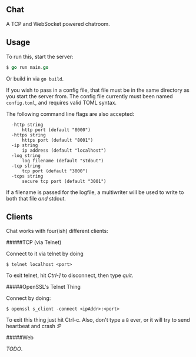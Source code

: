 Chat
---

A TCP and WebSocket powered chatroom.

Usage
---

To run this, start the server:

```go
$ go run main.go
```

Or build in via `go build`.

If you wish to pass in a config file, that file must be in the same directory as you start the server from. The config file currently must been named `config.toml`, and requires valid TOML syntax.

The following command line flags are also accepted:

```
  -http string
      http port (default "8000")
  -https string
      https port (default "8001")
  -ip string
      ip address (default "localhost")
  -log string
      log filename (default "stdout")
  -tcp string
      tcp port (default "3000")
  -tcps string
      secure tcp port (default "3001")
```

If a filename is passed for the logfile, a multiwriter will be used to write to both that file _and_ stdout.

Clients
---

Chat works with four(ish) different clients:

#####TCP (via Telnet)

Connect to it via telnet by doing

```
$ telnet localhost <port>
```

To exit telnet, hit _Ctrl-]_ to disconnect, then type _quit_.

#####OpenSSL's Telnet Thing

Connect by doing:

```
$ openssl s_client -connect <ipAddr>:<port>
```

To exit this thing just hit Ctrl-c. Also, don't type a `B` ever, or it will try to send heartbeat and crash :P

#####Web

_TODO_.
